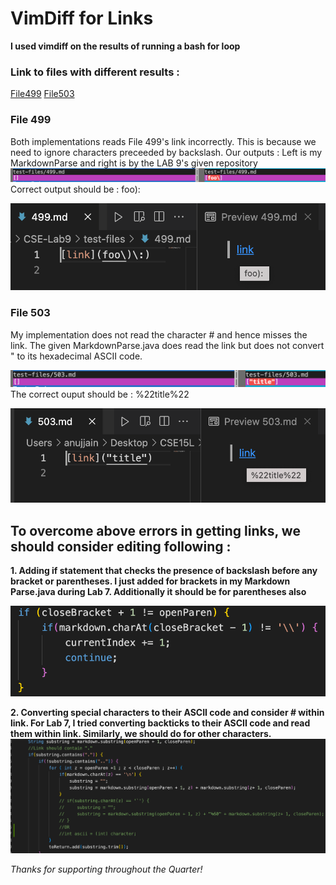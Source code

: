 # VimDiff for Links
**I used vimdiff on the results of running a bash for loop**
### Link to files with different results :
[File499](https://github.com/nidhidhamnani/markdown-parser/blob/main/test-files/499.md)
[File503](https://github.com/nidhidhamnani/markdown-parser/blob/main/test-files/503.md)
### File 499
Both implementations reads File 499's link incorrectly. This is because we need to ignore characters preceeded by backslash.
Our outputs : Left is my MarkdownParse and right is by the LAB 9's given repository
![Image1](L9-1.png)
Correct output should be : foo):

![Image2](L9-2.png)
### File 503
My implementation does not read the character # and hence misses the link.
The given MarkdownParse.java does read the link but does not convert " to its hexadecimal ASCII code.

![Image3](L9-3.png)
The correct ouput should be : %22title%22

![Image4](L9-4.png)
## To overcome above errors in getting links, we should consider editing following :
**1. Adding if statement that checks the presence of backslash before any bracket or parentheses.
  I just added for brackets in my Markdown Parse.java during Lab 7. Additionally it should be for parentheses also**
  
![Image5](L9-5.png)

**2. Converting special characters to their ASCII code and consider # within link.
  For Lab 7, I tried converting backticks to their ASCII code and read them within link. Similarly, we should do for other characters.**
![Image6](L9-6.png)

*Thanks for supporting throughout the Quarter!*

